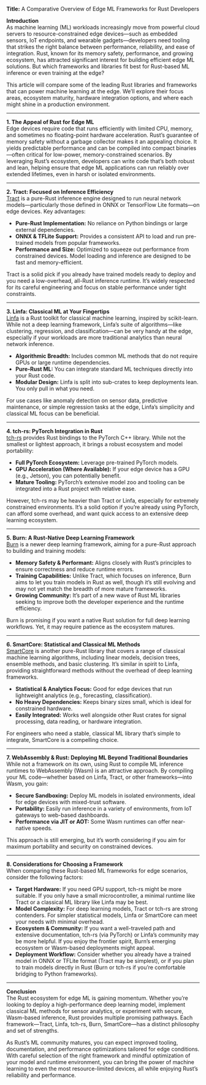 **Title:** A Comparative Overview of Edge ML Frameworks for Rust Developers

**Introduction**  
As machine learning (ML) workloads increasingly move from powerful cloud servers to resource-constrained edge devices—such as embedded sensors, IoT endpoints, and wearable gadgets—developers need tooling that strikes the right balance between performance, reliability, and ease of integration. Rust, known for its memory safety, performance, and growing ecosystem, has attracted significant interest for building efficient edge ML solutions. But which frameworks and libraries fit best for Rust-based ML inference or even training at the edge?

This article will compare some of the leading Rust libraries and frameworks that can power machine learning at the edge. We’ll explore their focus areas, ecosystem maturity, hardware integration options, and where each might shine in a production environment.

---

**1. The Appeal of Rust for Edge ML**  
Edge devices require code that runs efficiently with limited CPU, memory, and sometimes no floating-point hardware acceleration. Rust’s guarantee of memory safety without a garbage collector makes it an appealing choice. It yields predictable performance and can be compiled into compact binaries—often critical for low-power, memory-constrained scenarios. By leveraging Rust’s ecosystem, developers can write code that’s both robust and lean, helping ensure that edge ML applications can run reliably over extended lifetimes, even in harsh or isolated environments.

---

**2. Tract: Focused on Inference Efficiency**  
[Tract](https://github.com/sonos/tract) is a pure-Rust inference engine designed to run neural network models—particularly those defined in ONNX or TensorFlow Lite formats—on edge devices. Key advantages:

- **Pure-Rust Implementation:** No reliance on Python bindings or large external dependencies.  
- **ONNX & TFLite Support:** Provides a consistent API to load and run pre-trained models from popular frameworks.  
- **Performance and Size:** Optimized to squeeze out performance from constrained devices. Model loading and inference are designed to be fast and memory-efficient.

Tract is a solid pick if you already have trained models ready to deploy and you need a low-overhead, all-Rust inference runtime. It’s widely respected for its careful engineering and focus on stable performance under tight constraints.

---

**3. Linfa: Classical ML at Your Fingertips**  
[Linfa](https://github.com/rust-ml/linfa) is a Rust toolkit for classical machine learning, inspired by scikit-learn. While not a deep learning framework, Linfa’s suite of algorithms—like clustering, regression, and classification—can be very handy at the edge, especially if your workloads are more traditional analytics than neural network inference.

- **Algorithmic Breadth:** Includes common ML methods that do not require GPUs or large runtime dependencies.  
- **Pure-Rust ML:** You can integrate standard ML techniques directly into your Rust code.  
- **Modular Design:** Linfa is split into sub-crates to keep deployments lean. You only pull in what you need.

For use cases like anomaly detection on sensor data, predictive maintenance, or simple regression tasks at the edge, Linfa’s simplicity and classical ML focus can be beneficial.

---

**4. tch-rs: PyTorch Integration in Rust**  
[tch-rs](https://github.com/LaurentMazare/tch-rs) provides Rust bindings to the PyTorch C++ library. While not the smallest or lightest approach, it brings a robust ecosystem and model portability:

- **Full PyTorch Ecosystem:** Leverage pre-trained PyTorch models.  
- **GPU Acceleration (Where Available):** If your edge device has a GPU (e.g., Jetson), you can potentially benefit.  
- **Mature Tooling:** PyTorch’s extensive model zoo and tooling can be integrated into a Rust project with relative ease.

However, tch-rs may be heavier than Tract or Linfa, especially for extremely constrained environments. It’s a solid option if you’re already using PyTorch, can afford some overhead, and want quick access to an extensive deep learning ecosystem.

---

**5. Burn: A Rust-Native Deep Learning Framework**  
[Burn](https://github.com/burn-rs/burn) is a newer deep learning framework, aiming for a pure-Rust approach to building and training models:

- **Memory Safety & Performant:** Aligns closely with Rust’s principles to ensure correctness and reduce runtime errors.  
- **Training Capabilities:** Unlike Tract, which focuses on inference, Burn aims to let you train models in Rust as well, though it’s still evolving and may not yet match the breadth of more mature frameworks.  
- **Growing Community:** It’s part of a new wave of Rust ML libraries seeking to improve both the developer experience and the runtime efficiency.

Burn is promising if you want a native Rust solution for full deep learning workflows. Yet, it may require patience as the ecosystem matures.

---

**6. SmartCore: Statistical and Classical ML Methods**  
[SmartCore](https://github.com/smartcorelib/smartcore) is another pure-Rust library that covers a range of classical machine learning algorithms, including linear models, decision trees, ensemble methods, and basic clustering. It’s similar in spirit to Linfa, providing straightforward methods without the overhead of deep learning frameworks.

- **Statistical & Analytics Focus:** Good for edge devices that run lightweight analytics (e.g., forecasting, classification).  
- **No Heavy Dependencies:** Keeps binary sizes small, which is ideal for constrained hardware.  
- **Easily Integrated:** Works well alongside other Rust crates for signal processing, data reading, or hardware integration.

For engineers who need a stable, classical ML library that’s simple to integrate, SmartCore is a compelling choice.

---

**7. WebAssembly & Rust: Deploying ML Beyond Traditional Boundaries**  
While not a framework on its own, using Rust to compile ML inference runtimes to WebAssembly (Wasm) is an attractive approach. By compiling your ML code—whether based on Linfa, Tract, or other frameworks—into Wasm, you gain:

- **Secure Sandboxing:** Deploy ML models in isolated environments, ideal for edge devices with mixed-trust software.  
- **Portability:** Easily run inference in a variety of environments, from IoT gateways to web-based dashboards.  
- **Performance via JIT or AOT:** Some Wasm runtimes can offer near-native speeds.

This approach is still emerging, but it’s worth considering if you aim for maximum portability and security on constrained devices.

---

**8. Considerations for Choosing a Framework**  
When comparing these Rust-based ML frameworks for edge scenarios, consider the following factors:

- **Target Hardware:** If you need GPU support, tch-rs might be more suitable. If you only have a small microcontroller, a minimal runtime like Tract or a classical ML library like Linfa may be best.
- **Model Complexity:** For deep learning models, Tract or tch-rs are strong contenders. For simpler statistical models, Linfa or SmartCore can meet your needs with minimal overhead.
- **Ecosystem & Community:** If you want a well-traveled path and extensive documentation, tch-rs (via PyTorch) or Linfa’s community may be more helpful. If you enjoy the frontier spirit, Burn’s emerging ecosystem or Wasm-based deployments might appeal.
- **Deployment Workflow:** Consider whether you already have a trained model in ONNX or TFLite format (Tract may be simplest), or if you plan to train models directly in Rust (Burn or tch-rs if you’re comfortable bridging to Python frameworks).

---

**Conclusion**  
The Rust ecosystem for edge ML is gaining momentum. Whether you’re looking to deploy a high-performance deep learning model, implement classical ML methods for sensor analytics, or experiment with secure, Wasm-based inference, Rust provides multiple promising pathways. Each framework—Tract, Linfa, tch-rs, Burn, SmartCore—has a distinct philosophy and set of strengths.

As Rust’s ML community matures, you can expect improved tooling, documentation, and performance optimizations tailored for edge conditions. With careful selection of the right framework and mindful optimization of your model and runtime environment, you can bring the power of machine learning to even the most resource-limited devices, all while enjoying Rust’s reliability and performance.
